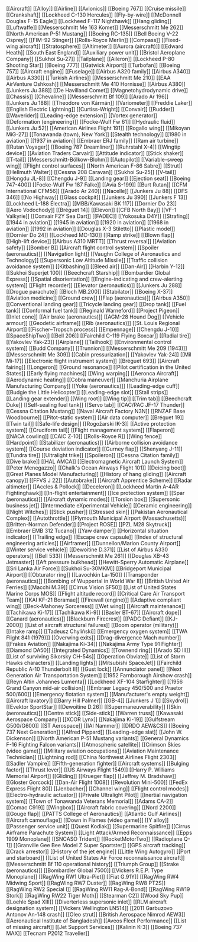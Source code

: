 [[Aircraft]]
[[Alloy]]
[[Airline]]
[[Avionics]]
[[Boeing 767]]
[[Cruise missile]]
[[Crankshaft]]
[[Lockheed C-130 Hercules]]
[[Fly-by-wire]]
[[McDonnell Douglas F-15 Eagle]]
[[Lockheed F-117 Nighthawk]]
[[Hang gliding]]
[[Luftwaffe]]
[[Messerschmitt Me 163 Komet]]
[[Messerschmitt Me 262]]
[[North American P-51 Mustang]]
[[Boeing RC-135]]
[[Bell Boeing V-22 Osprey]]
[[FIM-92 Stinger]]
[[Rolls-Royce Merlin]]
[[Compass]]
[[Fixed-wing aircraft]]
[[Stratosphere]]
[[Altimeter]]
[[Aurora (aircraft)]]
[[Edward Heath]]
[[South East England]]
[[Auxiliary power unit]]
[[Bristol Aeroplane Company]]
[[Sukhoi Su-27]]
[[Tailplane]]
[[Aileron]]
[[Lockheed P-80 Shooting Star]]
[[Boeing 777]]
[[Gatwick Airport]]
[[Turbofan]]
[[Boeing 757]]
[[Aircraft engine]]
[[Fuselage]]
[[Airbus A320 family]]
[[Airbus A340]]
[[Airbus A330]]
[[Turkish Airlines]]
[[Messerschmitt Me 210]]
[[EAA AirVenture Oshkosh]]
[[Messerschmitt Me 410 Hornisse]]
[[Airbus A380]]
[[Junkers Ju 388]]
[[De Havilland Comet]]
[[Magnetohydrodynamic drive]]
[[Chassis]]
[[Chevaline]]
[[Messerschmitt Bf 109]]
[[Arado Ar 196]]
[[Junkers Ju 188]]
[[Theodore von Kármán]]
[[Variometer]]
[[Freddie Laker]]
[[English Electric Lightning]]
[[Curtiss-Wright]]
[[Convair]]
[[Rudder]]
[[Waverider]]
[[Leading-edge extension]]
[[Vortex generator]]
[[Deformation (engineering)]]
[[Focke-Wulf Fw 61]]
[[Hydraulic fluid]]
[[Junkers Ju 52]]
[[American Airlines Flight 191]]
[[Rogallo wing]]
[[Mikoyan MiG-27]]
[[Tonawanda (town), New York]]
[[Stealth technology]]
[[1980 in aviation]]
[[1937 in aviation]]
[[Embraer ERJ family]]
[[Ram air turbine]]
[[Rutan Voyager]]
[[Boeing 787 Dreamliner]]
[[Ruhrstahl X-4]]
[[Wingtip device]]
[[Aviation Traders Carvair]]
[[Attitude indicator]]
[[Stick shaker]]
[[T-tail]]
[[Messerschmitt-Bölkow-Blohm]]
[[Autopilot]]
[[Variable-sweep wing]]
[[Flight control surfaces]]
[[North American F-86 Sabre]]
[[Strut]]
[[Hellmuth Walter]]
[[Cessna 208 Caravan]]
[[Sukhoi Su-25]]
[[V-tail]]
[[Hongdu JL-8]]
[[Chengdu J-9]]
[[Landing gear]]
[[Ejection seat]]
[[Boeing 747-400]]
[[Focke-Wulf Fw 187 Falke]]
[[Avia S-199]]
[[Burt Rutan]]
[[CFM International CFM56]]
[[Arado Ar 240]]
[[Nacelle]]
[[Junkers Ju 88]]
[[DFS 346]]
[[No Highway]]
[[Glass cockpit]]
[[Junkers Ju 390]]
[[Junkers F 13]]
[[Lockheed L-188 Electra]]
[[MBB/Kawasaki BK 117]]
[[Dornier Do 23]]
[[Aero Vodochody]]
[[Bréguet 14]]
[[Elevon]]
[[CFB North Bay]]
[[VF-1 Valkyrie]]
[[Convair F2Y Sea Dart]]
[[FADEC]]
[[Yokosuka D4Y]]
[[Strafing]]
[[1944 in aviation]]
[[1945 in aviation]]
[[1920 in aviation]]
[[1968 in aviation]]
[[1992 in aviation]]
[[Douglas X-3 Stiletto]]
[[Plastic model]]
[[Dornier Do 24]]
[[Lockheed MC-130]]
[[Ramp strike]]
[[Blown flap]]
[[High-lift device]]
[[Airbus A310 MRTT]]
[[Thrust reversal]]
[[Aviation safety]]
[[Bomber B]]
[[Aircraft flight control system]]
[[Spoiler (aeronautics)]]
[[Navigation light]]
[[Vaughn College of Aeronautics and Technology]]
[[Supersonic Low Altitude Missile]]
[[Traffic collision avoidance system]]
[[Kitbashing]]
[[Bleed air]]
[[Dan-Air]]
[[Harbin Y-12]]
[[Sukhoi Superjet 100]]
[[Beechcraft Starship]]
[[Bombardier Global Express]]
[[Spatial disorientation]]
[[Engine-indicating and crew-alerting system]]
[[Flight recorder]]
[[Elevator (aeronautics)]]
[[Junkers Ju 288]]
[[Drogue parachute]]
[[Bloch MB.200]]
[[Stabilator]]
[[Boeing X-37]]
[[Aviation medicine]]
[[Ground crew]]
[[Flap (aeronautics)]]
[[Airbus A350]]
[[Conventional landing gear]]
[[Tricycle landing gear]]
[[Drop tank]]
[[Fuel tank]]
[[Conformal fuel tank]]
[[Reginald Warneford]]
[[Project Pigeon]]
[[Inlet cone]]
[[Air brake (aeronautics)]]
[[AGM-28 Hound Dog]]
[[Vehicle armour]]
[[Geodetic airframe]]
[[Rib (aeronautics)]]
[[St. Louis Regional Airport]]
[[Fischer–Tropsch process]]
[[Empennage]]
[[Chengdu J-10]]
[[SpaceShipTwo]]
[[Bell 206]]
[[Fairchild C-119 Flying Boxcar]]
[[Radial tire]]
[[Yakovlev Yak-23]]
[[Airplane]]
[[Tailhook]]
[[Environmental control system]]
[[Budd Company]]
[[Trunnion]]
[[Messerschmitt Me 209 (1943)]]
[[Messerschmitt Me 309]]
[[Cabin pressurization]]
[[Yakovlev Yak-24]]
[[Mil Mi-17]]
[[Electronic flight instrument system]]
[[Bréguet 693]]
[[Aircraft fairing]]
[[Longeron]]
[[Ground resonance]]
[[Pilot certification in the United States]]
[[Early flying machines]]
[[Wing warping]]
[[Aeronca Aircraft]]
[[Aerodynamic heating]]
[[Cobra maneuver]]
[[Manchuria Airplane Manufacturing Company]]
[[Yoke (aeronautics)]]
[[Leading-edge cuff]]
[[Budgie the Little Helicopter]]
[[Leading-edge slot]]
[[Stall strips]]
[[Landing gear extender]]
[[Wing root]]
[[Wing tip]]
[[Trim tab]]
[[Beechcraft Duke]]
[[Self-sealing fuel tank]]
[[Servo tab]]
[[CAC/PAC JF-17 Thunder]]
[[Cessna Citation Mustang]]
[[Naval Aircraft Factory N3N]]
[[RNZAF Base Woodbourne]]
[[Pitot-static system]]
[[Air data computer]]
[[Bréguet 19]]
[[Twin tail]]
[[Safe-life design]]
[[Rogožarski IK-3]]
[[Active protection system]]
[[Cruciform tail]]
[[Flight management system]]
[[Flaperon]]
[[NACA cowling]]
[[CAIC Z-10]]
[[Rolls-Royce R]]
[[Wing fence]]
[[Hardpoint]]
[[Stabilizer (aeronautics)]]
[[Airborne collision avoidance system]]
[[Course deviation indicator]]
[[Gurney flap]]
[[Shenyang J-11]]
[[Tundra tire]]
[[Ultralight trike]]
[[Spoileron]]
[[Cessna Citation family]]
[[Dive brake]]
[[HAL AMCA]]
[[Electromagnetic Aircraft Launch System]]
[[Peter Menegazzo]]
[[Chalk's Ocean Airways Flight 101]]
[[Deicing boot]]
[[Great Planes Model Manufacturing]]
[[History of hang gliding]]
[[Aircraft canopy]]
[[FFVS J 22]]
[[Autobrake]]
[[Aircraft Apprentice Scheme]]
[[Radar altimeter]]
[[Accles & Pollock]]
[[Deceleron]]
[[Lockheed Martin A-4AR Fightinghawk]]
[[In-flight entertainment]]
[[Ice protection system]]
[[Spar (aeronautics)]]
[[Aircraft dynamic modes]]
[[Torsion box]]
[[Supersonic business jet]]
[[Intermediate eXperimental Vehicle]]
[[Ceramic engineering]]
[[Night Witches]]
[[Stick pusher]]
[[Stressed skin]]
[[Pakistan Aeronautical Complex]]
[[Autothrottle]]
[[Plymouth Municipal Airport (Massachusetts)]]
[[Britten-Norman Defender]]
[[Project ROSE]]
[[PZL M28 Skytruck]]
[[Embraer EMB 312 Tucano]]
[[Yaw damper]]
[[Horizontal situation indicator]]
[[Trailing edge]]
[[Escape crew capsule]]
[[Index of structural engineering articles]]
[[Airframer]]
[[Dunnellon/Marion County Airport]]
[[Winter service vehicle]]
[[Dewoitine D.371]]
[[List of Airbus A330 operators]]
[[Bell 533]]
[[Messerschmitt Me 261]]
[[Douglas XB-43 Jetmaster]]
[[Aft pressure bulkhead]]
[[Hewitt-Sperry Automatic Airplane]]
[[Sri Lanka Air Force]]
[[Sukhoi Su-30MKM]]
[[Bridgeport Municipal Airport]]
[[Obturator ring]]
[[Lavochkin La-150]]
[[Transponder (aeronautics)]]
[[Bombing of Wuppertal in World War II]]
[[British United Air Ferries]]
[[Macchi M.39]]
[[Cirrus Vision SF50]]
[[List of United States Marine Corps MOS]]
[[Flight altitude record]]
[[Critical Care Air Transport Team]]
[[KAI KF-21 Boramae]]
[[Firewall (engine)]]
[[Adaptive compliant wing]]
[[Beck-Mahoney Sorceress]]
[[Wet wing]]
[[Aircraft maintenance]]
[[Tachikawa Ki-17]]
[[Tachikawa Ki-9]]
[[Basler BT-67]]
[[Aircraft dope]]
[[Canard (aeronautics)]]
[[Blackburn Firecrest]]
[[PADC Defiant]]
[[KJ-2000]]
[[List of aircraft structural failures]]
[[Boom operator (military)]]
[[Intake ramp]]
[[Tadeusz Chyliński]]
[[Emergency oxygen system]]
[[TWA Flight 841 (1979)]]
[[Overwing exits]]
[[Drag-divergence Mach number]]
[[Frakes Aviation]]
[[Nakajima Ki-34]]
[[Nakajima Army Type 91 Fighter]]
[[Diamond DA50]]
[[Integrated Dynamics]]
[[Townend ring]]
[[Arado SD III]]
[[List of surviving Sikorsky CH-54s]]
[[Operation Obviate]]
[[List of Storm Hawks characters]]
[[Landing lights]]
[[Mitsubishi SpaceJet]]
[[Fairchild Republic A-10 Thunderbolt II]]
[[Gust lock]]
[[Annunciator panel]]
[[Next Generation Air Transportation System]]
[[1952 Farnborough Airshow crash]]
[[Reyn Altin Johannes Lumenta]]
[[Lockheed XF-104 Starfighter]]
[[1956 Grand Canyon mid-air collision]]
[[Embraer Legacy 450/500 and Praetor 500/600]]
[[Emergency flotation system]]
[[Manufacturer's empty weight]]
[[Aircraft lavatory]]
[[Barry Hill Palmer]]
[[GB-4]]
[[Junkers J 1]]
[[Skydrol]]
[[Evektor SportStar]]
[[Dewoitine D.26]]
[[Supermaneuverability]]
[[Skin (aeronautics)]]
[[Centre stick]]
[[Side-stick]]
[[Warren truss]]
[[Kawasaki Aerospace Company]]
[[XCOR Lynx]]
[[Nakajima Ki-19]]
[[Gulfstream G500/G600]]
[[ST Aerospace]]
[[IAI Nammer]]
[[DRDO AEW&CS]]
[[Boeing 737 Next Generation]]
[[Alfred Pippard]]
[[Leading-edge slat]]
[[John W. Dickenson]]
[[North American P-51 Mustang variants]]
[[General Dynamics F-16 Fighting Falcon variants]]
[[Atmospheric satellite]]
[[Crimson Skies (video game)]]
[[Military aviation occupations]]
[[Aviation Maintenance Technician]]
[[Lightning rod]]
[[China Northwest Airlines Flight 2303]]
[[Sadler Vampire]]
[[Fifth-generation fighter]]
[[Aircraft systems]]
[[Bulging factor]]
[[Thrust lever]]
[[US Airways Flight 1549]]
[[Harry P. Williams Memorial Airport]]
[[Gliding]]
[[Krueger flap]]
[[Jeffrey M. Bradshaw]]
[[Gloster Gorcock]]
[[Dan-Air Flight 1008]]
[[Revolution Mini-500]]
[[FedEx Express Flight 80]]
[[Jenbacher]]
[[Channel wing]]
[[Flight control modes]]
[[Electro-hydraulic actuator]]
[[Private Ultralight Pilot]]
[[Inertial navigation system]]
[[Town of Tonawanda Veterans Memorial]]
[[Adams CA-2]]
[[Comac C919]]
[[Wingbox]]
[[Aircraft fabric covering]]
[[Nord 2200]]
[[Gouge flap]]
[[PATTS College of Aeronautics]]
[[Atlantic Gulf Airlines]]
[[Aircraft camouflage]]
[[Down in Flames (video game)]]
[[Y alloy]]
[[Passenger service unit]]
[[Quest Kodiak]]
[[Supermarine Spitfire]]
[[Cirrus Airframe Parachute System]]
[[Light Attack/Armed Reconnaissance]]
[[Epps 1909 Monoplane]]
[[SNCASO Trident]]
[[RocketMotorTwo]]
[[Radioplane Q-1]]
[[Granville Gee Bee Model Z Super Sportster]]
[[GPS aircraft tracking]]
[[Crack arrestor]]
[[History of the jet engine]]
[[Little Wing Autogyro]]
[[Port and starboard]]
[[List of United States Air Force reconnaissance aircraft]]
[[Messerschmitt Bf 110 operational history]]
[[Triumph Group]]
[[Strake (aeronautics)]]
[[Bombardier Global 7500]]
[[Vickers R.E.P. Type Monoplane]]
[[RagWing RW1 Ultra-Piet]]
[[Fiat G.91Y]]
[[RagWing RW4 Midwing Sport]]
[[RagWing RW7 Duster]]
[[RagWing RW8 PT2S]]
[[RagWing RW2 Special I]]
[[RagWing RW11 Rag-A-Bond]]
[[RagWing RW19 Stork]]
[[RagWing RW22 Tiger Moth]]
[[Stearman C2]]
[[Wood Sky Pup]]
[[Loehle Spad XIII]]
[[Diverterless supersonic inlet]]
[[RLM aircraft designation system]]
[[Vickers Wellington LN514]]
[[2011 Garbuzovo Antonov An-148 crash]]
[[Oleo strut]]
[[British Aerospace Nimrod AEW3]]
[[Aeronautical Institute of Bangladesh]]
[[Aveos Fleet Performance]]
[[List of missing aircraft]]
[[Jet Support Services]]
[[Kalinin K-3]]
[[Boeing 737 MAX]]
[[Tecnam P2012 Traveller]]
